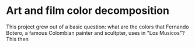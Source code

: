 # Art and film color decomposition

This project grew out of a basic question: what are the colors that Fernando Botero, a famous Colombian painter and scultpter, uses in "Los Musicos"? This then 
